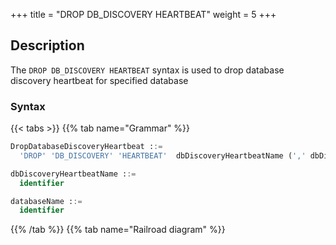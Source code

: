 +++
title = "DROP DB_DISCOVERY HEARTBEAT"
weight = 5
+++

## Description

The `DROP DB_DISCOVERY HEARTBEAT` syntax is used to drop database discovery heartbeat for specified database

### Syntax

{{< tabs >}}
{{% tab name="Grammar" %}}
```sql
DropDatabaseDiscoveryHeartbeat ::=
  'DROP' 'DB_DISCOVERY' 'HEARTBEAT'  dbDiscoveryHeartbeatName (',' dbDiscoveryHeartbeatName)*  ('FROM' databaseName)?

dbDiscoveryHeartbeatName ::=
  identifier

databaseName ::=
  identifier
```
{{% /tab %}}
{{% tab name="Railroad diagram" %}}
<iframe frameborder="0" name="diagram" id="diagram" width="100%" height="100%"></iframe>
{{% /tab %}}
{{< /tabs >}}

### Supplement

- When databaseName is not specified, the default is the currently used DATABASE. If DATABASE is not used, No database selected will be prompted.

### Example

- Drop mutiple database discovery heartbeat for specified database

```sql
DROP DB_DISCOVERY HEARTBEAT group_0_heartbeat, group_1_heartbeat FROM discovery_db;
```

- Drop single database discovery heartbeat for current database

```sql
DROP DB_DISCOVERY HEARTBEAT group_0_heartbeat;
```

### Reserved word

`DROP`, `DB_DISCOVERY`, `HEARTBEAT`, `FROM`

### Related links

- [Reserved word](/en/user-manual/shardingsphere-proxy/distsql/syntax/reserved-word/)
